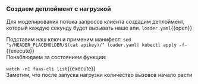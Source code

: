 ### Создаем деплоймент с нагрузкой
Для моделирования потока запросов клиента создадим деплоймент, который каждую секунду будет вызывать наше апи.
`loader.yaml`{{open}}

Подставим наш ключ и применим манифест:
`sed "s/HEADER_PLACEHOLDER/$(cat apikey)/" loader.yaml| kubectl apply -f-`{{execute}}  
Понаблюдаем за состоянием функции:

`watch -n1 faas-cli list`{{execute}}  
Заметим, что после запуска нагрузки количество вызовов начало расти